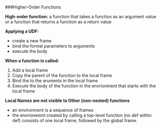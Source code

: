 ###Higher-Order Functions

**High-order function:** a function that takes a function as an argument value or a function that returns a function as a return value

**Applying a UDF:**
- create a new frame
- bind the formal parameters to arguments
- execute the body

**When a function is called:**

1. Add a local frame
2. Copy the parent of the function to the local frame
3. Bind the <formal parameters> to the aruments in the local frame
4. Execute the body of the function in the envrionment that starts with the local frame

**Local Names are not visible to Other (non-nested) functions**
- an environment is a sequence of frames
- the envrionemnt created by calling a top-level function (no def within def) consists of one local frame, followed by the global frame. 
